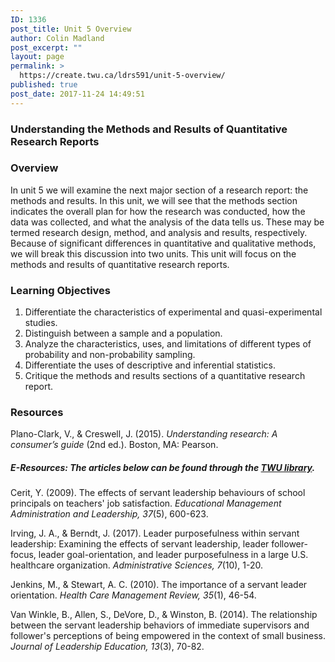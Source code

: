 ```yaml
---
ID: 1336
post_title: Unit 5 Overview
author: Colin Madland
post_excerpt: ""
layout: page
permalink: >
  https://create.twu.ca/ldrs591/unit-5-overview/
published: true
post_date: 2017-11-24 14:49:51
---
```

### Understanding the Methods and Results of Quantitative Research Reports

### Overview

In unit 5 we will examine the next major section of a research report: the methods and results. In this unit, we will see that the methods section indicates the overall plan for how the research was conducted, how the data was collected, and what the analysis of the data tells us. These may be termed research design, method, and analysis and results, respectively.  Because of significant differences in quantitative and qualitative methods, we will break this discussion into two units.  This unit will focus on the methods and results of quantitative research reports.

### Learning Objectives

1. Differentiate the characteristics of experimental and quasi-experimental studies. 
2. Distinguish between a sample and a population. 
3. Analyze the characteristics, uses, and limitations of different types of probability and non-probability sampling. 
4. Differentiate the uses of descriptive and inferential statistics. 
5. Critique the methods and results sections of a quantitative research report.

### Resources

Plano-Clark, V., &amp; Creswell, J. (2015). _Understanding research: A consumer’s guide_ (2nd ed.). Boston, MA: Pearson.

##### E-Resources: The articles below can be found through the [TWU library](https://www.twu.ca/library).

Cerit, Y. (2009).  The effects of servant leadership behaviours of school principals on teachers' job satisfaction. _Educational Management Administration and Leadership, 37_(5), 600-623.

Irving, J. A., &amp; Berndt, J. (2017). Leader purposefulness within servant leadership: Examining the effects of servant leadership, leader follower-focus, leader goal-orientation, and leader purposefulness in a large U.S. healthcare organization. _Administrative Sciences, 7_(10), 1-20.

Jenkins, M., &amp; Stewart, A. C. (2010). The importance of a servant leader orientation. _Health Care Management Review, 35_(1), 46-54.

Van Winkle, B., Allen, S., DeVore, D., &amp; Winston, B. (2014). The relationship between the servant leadership behaviors of immediate supervisors and follower's perceptions of being empowered in the context of small business. _Journal of Leadership Education, 13_(3), 70-82.